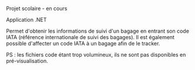 Projet scolaire - en cours

Application .NET

Permet d'obtenir les informations de suivi d'un bagage en entrant son code IATA (référence internationale de suivi des bagages).
Il est également possible d'affecter un code IATA à un bagage afin de le tracker.


PS : les fichiers code étant trop volumineux, ils ne sont pas disponibles en pré-visualisation.
